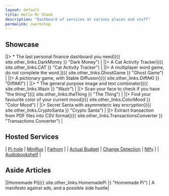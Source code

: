 ```yaml
---
layout: default
title: Hello Mr Shank
description: "Dashboard of services at various places and stuff"
permalink: /workshop
---
```


## Showcase

|[> * The last personal finance dashboard you need]({{ site.other_links.DarkMoney }} "Dark Money") |
|[> A Cat Activity Tracker]({{ site.other_links.CAT }} "Cat Activity Tracker") |
|[> A multiplayer word game, do _not_ complete the word.]({{ site.other_links.GhostGame }} "Ghost Game") |
|[> A pictionary game, with Stable Diffusion]({{ site.other_links.DiffAKI }} "DiffAKI") |
|[> * The general purpose image and text combinator]({{ site.other_links.Wazir }} "Wazir") |
|[> Scan your face to check if you have "the thing"]({{ site.other_links.theThing }} "The Thing") |
|[> Find your favourite color of your current mood]({{ site.other_links.ColorMood }} "Color Mood") | 
|[> Secret Santa with asymmeteric key encryption]({{ site.other_links.CryptoSanta }} "Crypto Santa") |
|[> Extract transaction from PDF files into CSV format]({{ site.other_links.TransactionsConverter }} "Transactions Converter") | 

## Hosted Services

| [Pi-hole](https://pi.knhash.in/admin) | [Miniflux](https://rss.knhash.in) | [Fathom](https://fathom.knhash.in) | 
| [Actual Budget](https://actual.knhash.in) | [Change Detection](https://changedetection.knhash.in/) | [Ntfy](https://ntfy.knhash.in/)  | 
| [Audiobookshelf](https://audiobookshelf.knhash.in) | 

## Aside Articles

|[Homemade Pi]({{ site.other_links.HomemadePi }} "Homemade Pi") | A manifesto against ads, and a possible side hustle|
